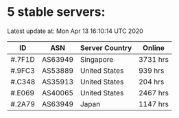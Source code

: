 # 5 stable servers:

Latest update at: Mon Apr 13 16:10:14 UTC 2020

| ID | ASN | Server Country | Online |
| -- | --- | -------------- | ------ |
| #.7F1D | AS63949 | Singapore | 3731 hrs |
| #.9FC3 | AS53889 | United States | 939 hrs |
| #.C348 | AS35913 | United States | 204 hrs |
| #.E069 | AS40065 | United States | 2467 hrs |
| #.2A79 | AS63949 | Japan | 1147 hrs |

